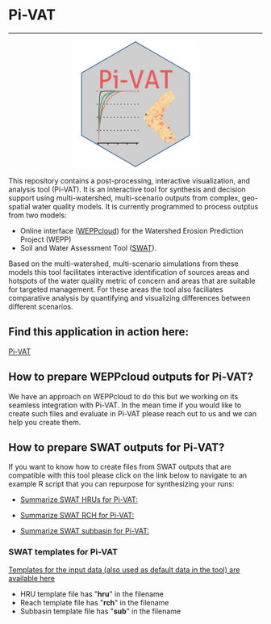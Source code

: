 # Pi-VAT
***
<p align="center">
  <img src="https://raw.githubusercontent.com/devalc/In-WPaT/main/www/Pi-VAT_hex.svg" width=50%/>
</p>

This repository contains a post-processing, interactive visualization, and analysis tool (Pi-VAT). It is an interactive tool for synthesis and decision support using multi-watershed, multi-scenario outputs from complex, geo-spatial water quality models. It is currently programmed to process outptus from two models:

- Online interface ([WEPPcloud](<https://wepp.cloud/weppcloud/>)) for the Watershed Erosion Prediction Project (WEPP) 
- Soil and Water Assessment Tool ([SWAT](<https://swat.tamu.edu/>)). 

Based on the multi-watershed, multi-scenario simulations from these models this tool facilitates interactive identification of sources areas and hotspots of the water quality metric of concern and areas that are suitable for targeted management. For these areas the tool also faciliates comparative analysis by quantifying and visualizing differences between different scenarios. 


## Find this application in action here:

[Pi-VAT](<https://cdeval.shinyapps.io/Pi-VAT/>)

## How to prepare WEPPcloud outputs for Pi-VAT?

We have an approach on WEPPcloud to do this but we working on its seamless integration with Pi-VAT. In the mean time if you would like to create such files and evaluate in Pi-VAT please reach out to us and we can help you create them.

## How to prepare SWAT outputs for Pi-VAT?

If you want to know how to create files from SWAT outputs that are compatible with this tool
please click on the link below to navigate to an example R script that you can
repurpose for synthesizing your runs:


- [Summarize SWAT HRUs for Pi-VAT:](<https://raw.githubusercontent.com/devalc/Pi-VAT/main/Other_R/summarise_swat_hru_results.R>)

- [Summarize SWAT RCH for Pi-VAT:](<https://raw.githubusercontent.com/devalc/Pi-VAT/main/Other_R/summarise_swat_reach_results.R>)

- [Summarize SWAT subbasin for Pi-VAT:](<https://raw.githubusercontent.com/devalc/Pi-VAT/main/Other_R/summarise_swat_subbasin_results.R>)

### SWAT templates for Pi-VAT

[Templates for the input data (also used as default data in the tool) are available here](<https://github.com/devalc/Pi-VAT/tree/main/data>)

- HRU template file has "__hru__" in the filename
- Reach template file has "__rch__" in the filename
- Subbasin template file has "__sub__" in the filename
